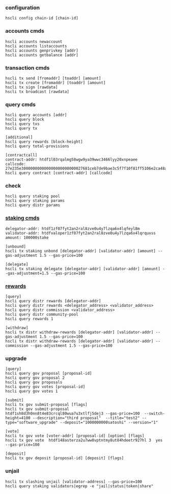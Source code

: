 ### configuration
    hscli config chain-id [chain-id]

### accounts cmds
    hscli accounts newaccount
    hscli accounts listaccounts
    hscli accounts genprivkey [addr]
    hscli accounts getbalance [addr]

### transaction cmds
    hscli tx send [fromaddr] [toaddr] [amount]
    hscli tx create [fromaddr] [toaddr] [amount]
    hscli tx sign [rawdata]
    hscli tx broadcast [rawdata]

### query cmds
```
hscli query accounts [addr]
hscli query block
hscli query txs
hscli query tx

[additional]
hscli query rewards [block-height]
hscli query total-provisions

[contractcall]
contract-addr: htdf1l03rqalmg58wgw9ya39wwc3466lyy20xnpeaee
callcode: 27e235e300000000000000000000000027681ceb7de9bae3c5f7f10f81ff5106e2ca48a7
hscli query contract [contract-addr] [callcode]
```
### check
    hscli query staking pool
    hscli query staking params
    hscli query distr params

### [staking cmds](https://github.com/orientwalt/htdf/blob/master/x/staking/client/cli/tx.go)
    delegator-addr: htdf1zf07fyt2an2ral8zve0u4y7lzqa6x4lqfeyl8m
    validator-addr: htdfvaloper1zf07fyt2an2ral8zve0u4y7lzqa6x4lqrquxss
    amount: 100000stake
    
    [unbound]
    hscli tx staking unbond [delegator-addr] [validator-addr] [amount] --gas-adjustment 1.5 --gas-price=100

    [delegate]
    hscli tx staking delegate [delegator-addr] [validator-addr] [amount] --gas-adjustment=1.5 --gas-price=100
### [rewards](https://github.com/orientwalt/htdf/blob/master/x/distribution/client/cli/tx.go)
    [query]
    hscli query distr rewards [delegator-addr]
    hscli query distr rewards <delegator_address> <validator_address>
    hscli query distr commission <validator_address>
    hscli query distr community-pool
    hscli query rewards 1

    [withdraw]
    hscli tx distr withdraw-rewards [delegator-addr] [validator-addr] --gas-adjustment 1.5 --gas-price=100
    hscli tx distr withdraw-rewards [delegator-addr] [validator-addr] --commission --gas-adjustment 1.5 --gas-price=100

### upgrade
```
[query]
hscli query gov proposal [proposal-id]
hscli query gov proposal 2
hscli query gov proposals
hscli query gov votes [proposal-id] 
hscli query gov votes 1

[submit]
hscli tx gov submit-proposal [flags]
hscli tx gov submit-proposal htdf1sh8d3h0nn8t4e83crcql80wua7u3xtlfj5dej3 --gas-price=100  --switch-height=4100 --description="third proposal"  --title="test2" --type="software_upgrade" --deposit="1000000000satoshi" --version="1"

[vote]
hscli tx gov vote [voter-addr] [proposal-id] [option] [flags]
hscli tx gov vote  htdf148asterza2u7ww0vptntmy8ut84hdeetr927hl 3  yes --gas-price=100 

[deposit]
hscli tx gov deposit [proposal-id] [deposit] [flags]
```
### unjail
```
hscli tx slashing unjail [validator-address] --gas-price=100
hscli query staking validators|egrep -e "jail|status|token|share"
```
